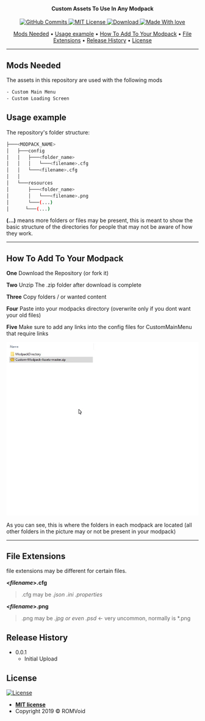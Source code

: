 
<h1 align="center">
  <br>
  <a href="https://github.com/ROMVoid95/Custom-Modpack-Assets/archive/master.zip"><img src="https://github.com/ROMVoid95/Custom-Modpack-Assets/blob/master/rcma.png?raw=true" alt=""></a>
</h1>

<h4 align="center">Custom Assets To Use In Any Modpack</h4>

<p align="center">
    <a href="https://github.com/ROMVoid95/Custom-Modpack-Assets/commits/master">
    <img src="https://badgen.net/github/commits/ROMVoid95/Custom-Modpack-Assets"
         alt="GitHub Commits">
    <a href="https://github.com/ROMVoid95/Custom-Modpack-Assets/blob/master/LICENSE">
    <img src="https://badgen.net/github/license/micromatch/micromatch"
         alt="MIT License">
    <a href="https://github.com/ROMVoid95/Custom-Modpack-Assets/archive/0.0.2.zip">
    <img src="https://badgen.net/badge/Download/Click%20Here/orange"
         alt="Download">
    <a href="">
    <img src="https://badgen.net/badge/Made%20With/Love/pink"
         alt="Made With love">
</p>
      
<p align="center">
  <a href="#mods-needed">Mods Needed</a> •
  <a href="#usage-example">Usage example</a> •
  <a href="#how-to-add-to-your-modpack">How To Add To Your Modpack</a> •
  <a href="#file-extensions">File Extensions</a> •
  <a href="#release-history">Release History</a> •
  <a href="#license">License</a>
</p>

---


## Mods Needed
The assets in this repository are used with the following mods
```sh
- Custom Main Menu 
- Custom Loading Screen	
```

## Usage example

The repository's folder structure:
```bash
├───<MODPACK_NAME>
│   ├───config
│   │   ├───<folder_name>
│   │	│	└───<filename>.cfg
│   │   └───<filename>.cfg
│   │
│   └───resources
│       ├───<folder_name>
│       │   └───<filename>.png
│       └───(...)
│	   └───(...)
```
**(...)** means more folders or files may be present, this is meant to show the basic structure of the 
directories for people that may not be aware of how they work.

---
## How To Add To Your Modpack
**One** Download the Repository (or fork it)

**Two** Unzip The .zip folder after download is complete

**Three** Copy folders / or wanted content

**Four** Paste into your modpacks directory (overwrite only if you dont want your old files)

**Five** Make sure to add any links into the config files for CustomMainMenu that require links


![](install.gif)

As you can see, this is where the folders in each modpack are located 
(all other folders in the picture may or not be present in your modpack)

---

## File Extensions
   file extensions may be different for certain files.

**<*filename*>.cfg** 

>.cfg may be *.json .ini .properties*

**<*filename*>.png** 

>.png may be *.jpg or even .psd* <- very uncommon, normally is *.png

## Release History

* 0.0.1
    * Initial Upload

## License

[![License](http://img.shields.io/:license-mit-blue.svg?style=flat-square)](http://badges.mit-license.org)

- **[MIT license](http://opensource.org/licenses/mit-license.php)**
- Copyright 2019 © ROMVoid
